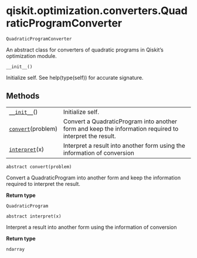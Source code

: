 # qiskit.optimization.converters.QuadraticProgramConverter

<span id="undefined" />

`QuadraticProgramConverter`

An abstract class for converters of quadratic programs in Qiskit’s optimization module.

<span id="undefined" />

`__init__()`

Initialize self. See help(type(self)) for accurate signature.

## Methods

|                                                                                                                                                            |                                                                                                         |
| ---------------------------------------------------------------------------------------------------------------------------------------------------------- | ------------------------------------------------------------------------------------------------------- |
| [`__init__`](#qiskit.optimization.converters.QuadraticProgramConverter.__init__ "qiskit.optimization.converters.QuadraticProgramConverter.__init__")()     | Initialize self.                                                                                        |
| [`convert`](#qiskit.optimization.converters.QuadraticProgramConverter.convert "qiskit.optimization.converters.QuadraticProgramConverter.convert")(problem) | Convert a QuadraticProgram into another form and keep the information required to interpret the result. |
| [`interpret`](#qiskit.optimization.converters.QuadraticProgramConverter.interpret "qiskit.optimization.converters.QuadraticProgramConverter.interpret")(x) | Interpret a result into another form using the information of conversion                                |

<span id="undefined" />

`abstract convert(problem)`

Convert a QuadraticProgram into another form and keep the information required to interpret the result.

**Return type**

`QuadraticProgram`

<span id="undefined" />

`abstract interpret(x)`

Interpret a result into another form using the information of conversion

**Return type**

`ndarray`
